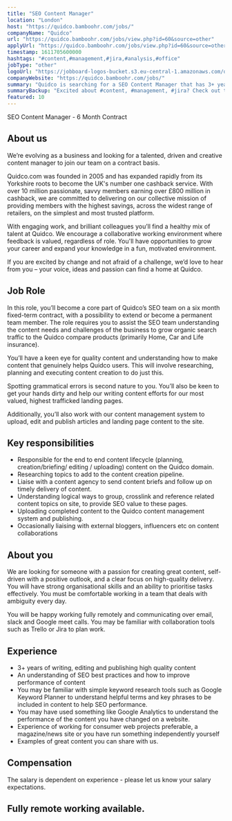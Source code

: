 ```yaml
---
title: "SEO Content Manager"
location: "London"
host: "https://quidco.bamboohr.com/jobs/"
companyName: "Quidco"
url: "https://quidco.bamboohr.com/jobs/view.php?id=60&source=other"
applyUrl: "https://quidco.bamboohr.com/jobs/view.php?id=60&source=other"
timestamp: 1611705600000
hashtags: "#content,#management,#jira,#analysis,#office"
jobType: "other"
logoUrl: "https://jobboard-logos-bucket.s3.eu-central-1.amazonaws.com/quidco"
companyWebsite: "https://quidco.bamboohr.com/jobs/"
summary: "Quidco is searching for a SEO Content Manager that has 3+ years of writing, editing and publishing high quality content."
summaryBackup: "Excited about #content, #management, #jira? Check out this job post!"
featured: 10
---
```


SEO Content Manager - 6 Month Contract

## About us

We’re evolving as a business and looking for a talented, driven and creative content manager to join our team on a contract basis.

Quidco.com was founded in 2005 and has expanded rapidly from its Yorkshire roots to become the UK's number one cashback service. With over 10 million passionate, savvy members earning over £800 million in cashback, we are committed to delivering on our collective mission of providing members with the highest savings, across the widest range of retailers, on the simplest and most trusted platform.

With engaging work, and brilliant colleagues you’ll find a healthy mix of talent at Quidco. We encourage a collaborative working environment where feedback is valued, regardless of role. You'll have opportunities to grow your career and expand your knowledge in a fun, motivated environment.

If you are excited by change and not afraid of a challenge, we’d love to hear from you – your voice, ideas and passion can find a home at Quidco.

## Job Role

In this role, you’ll become a core part of Quidco’s SEO team on a six month fixed-term contract, with a possibility to extend or become a permanent team member. The role requires you to assist the SEO team understanding the content needs and challenges of the business to grow organic search traffic to the Quidco compare products (primarily Home, Car and Life insurance).

You’ll have a keen eye for quality content and understanding how to make content that genuinely helps Quidco users. This will involve researching, planning and executing content creation to do just this.

Spotting grammatical errors is second nature to you. You’ll also be keen to get your hands dirty and help our writing content efforts for our most valued, highest trafficked landing pages.

Additionally, you’ll also work with our content management system to upload, edit and publish articles and landing page content to the site.

## Key responsibilities

*   Responsible for the end to end content lifecycle (planning, creation/briefing/ editing / uploading) content on the Quidco domain.
*   Researching topics to add to the content creation pipeline.
*   Liaise with a content agency to send content briefs and follow up on timely delivery of content.
*   Understanding logical ways to group, crosslink and reference related content topics on site, to provide SEO value to these pages.
*   Uploading completed content to the Quidco content management system and publishing.
*   Occasionally liaising with external bloggers, influencers etc on content collaborations

## About you

We are looking for someone with a passion for creating great content, self-driven with a positive outlook, and a clear focus on high-quality delivery. You will have strong organisational skills and an ability to prioritise tasks effectively. You must be comfortable working in a team that deals with ambiguity every day.

You will be happy working fully remotely and communicating over email, slack and Google meet calls. You may be familiar with collaboration tools such as Trello or Jira to plan work.

## Experience

*   3+ years of writing, editing and publishing high quality content
*   An understanding of SEO best practices and how to improve performance of content
*   You may be familiar with simple keyword research tools such as Google Keyword Planner to understand helpful terms and key phrases to be included in content to help SEO performance.
*   You may have used something like Google Analytics to understand the performance of the content you have changed on a website.
*   Experience of working for consumer web projects preferable, a magazine/news site or you have run something independently yourself
*   Examples of great content you can share with us.

## Compensation

The salary is dependent on experience - please let us know your salary expectations.

## Fully remote working available.
